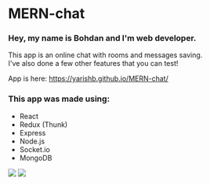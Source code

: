 # MERN-chat
<h3> Hey, my name is Bohdan and I'm web developer. </h3>

<p> This app is an online chat with rooms and messages saving. <br/>
    I've also done a few other features that you can test!</p>
    
App is here: https://yarishb.github.io/MERN-chat/
    


<h3>This app was made using:</h3>
<ul>
  <li>React</li>
  <li>Redux (Thunk)</li>
  <li>Express</li>
  <li>Node.js</li>
  <li>Socket.io</li>
  <li>MongoDB</li>
</ul>

<img src="https://i.ibb.co/QJR1gzF/Screenshot-at-Feb-22-14-52-16.png"/>
<img src="https://i.ibb.co/PrpLjPJ/Screenshot-at-Feb-22-14-37-53.png"/>



